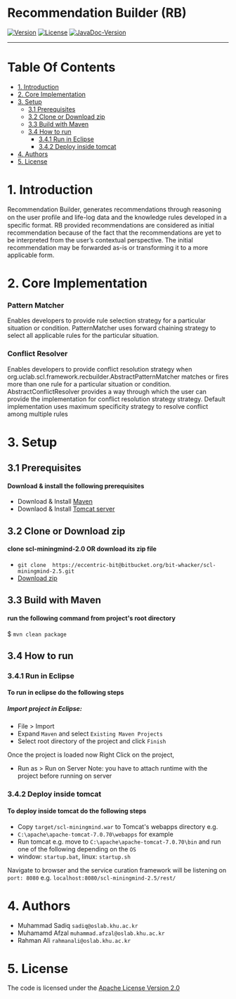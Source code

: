 # Recommendation Builder (RB)
[![Version](https://img.shields.io/badge/mining%20minds-version%202.5-green.svg)](http://www.miningminds.re.kr/english/)
[![License](https://img.shields.io/badge/Apache%20License%20-Version%202.0-yellowgreen.svg)](https://www.apache.org/licenses/LICENSE-2.0)
[![JavaDoc-Version](https://img.shields.io/badge/JavaDoc-Version%202.5-green.svg)](https://ubiquitous-computing-lab.github.io/mining-minds/doc/sl-doc/uiux-authoring-tool/JavaDoc/index.html)

--------------------------

# Table Of Contents
- [1. Introduction](#1-introduction)
- [2. Core Implementation](#2-core-implementation)
- [3. Setup](#2-setup)
  - [3.1 Prerequisites](#2.1-prerequisites)
  - [3.2 Clone or Download zip](#2.2-clone-or-download-zip)
  - [3.3 Build with Maven](#2.3-build-with-maven)
  - [3.4 How to run](#2.4-how-to-run)
    - [3.4.1 Run in Eclipse](#2.4.1-run-in-eclipse)
    - [3.4.2 Deploy inside tomcat](#2.4.2-deploy-inside-tomcat)
- [4. Authors](#4-authors)
- [5. License](#5-license)
  
# 1. Introduction
Recommendation Builder, generates recommendations through reasoning on the user proﬁle and life-log data and the knowledge rules developed in a specific format. RB provided recommendations are considered as initial recommendation because of the fact that the recommendations are yet to be interpreted from the user’s contextual perspective. The initial recommendation may be forwarded as-is or transforming it to a more applicable form.

# 2. Core Implementation
 ### Pattern Matcher
Enables developers to provide rule selection strategy for a particular situation or condition. PatternMatcher uses forward chaining strategy to select all applicable rules for the particular situation.

###  Conflict Resolver
Enables developers to provide conflict resolution strategy when org.uclab.scl.framework.recbuilder.AbstractPatternMatcher matches or fires more than one rule for a particular situation or condition. AbstractConflictResolver provides a way through which the user can provide the implementation for  conflict resolution strategy strategy. Default implementation uses maximum specificity strategy to resolve conflict among multiple rules
     
# 3. Setup
## 3.1 Prerequisites
#### Download & install the following prerequisites
- Download & Install [Maven]([https://www.apache.org/dyn/closer.cgi)
- Downlaod & Install [Tomcat server](http://tomcat.apache.org/)

## 3.2 Clone or Download zip
#### clone scl-miningmind-2.0 OR download its zip file
* `git clone  https://eccentric-bit@bitbucket.org/bit-whacker/scl-miningmind-2.5.git`
* [Download zip](https://eccentric-bit@bitbucket.org/bit-whacker/scl-miningmind-2.5.git)

## 3.3 Build with Maven
#### run the following command from project's root directory
$ `mvn clean package`

## 3.4 How to run
### 3.4.1 Run in Eclipse
#### To run in eclipse do the following steps
##### Import project in Eclipse:
* File > Import 
* Expand `Maven` and select `Existing Maven Projects` 
* Select root directory of the project and click `Finish`

Once the project is loaded now Right Click on the project, 
* Run as > Run on Server
Note: you have to attach runtime with the project before running on server

### 3.4.2 Deploy inside tomcat
#### To deploy inside tomcat do the following steps
* Copy `target/scl-miningmind.war` to Tomcat's webapps directory e.g. 
* `C:\apache\apache-tomcat-7.0.70\webapps` for example
* Run tomcat e.g. move to `C:\apache\apache-tomcat-7.0.70\bin` and run one of the following depending on the `OS`
* window: `startup.bat`, linux: `startup.sh`

Navigate to browser and the service curation framework will be listening on `port: 8080`
e.g. `localhost:8080/scl-miningmind-2.5/rest/`

# 4. Authors

- Muhammad Sadiq  `sadiq@oslab.khu.ac.kr`
- Muhamamd Afzal  `muhammad.afzal@oslab.khu.ac.kr`
- Rahman Ali `rahmanali@oslab.khu.ac.kr`

# 5. License
The code is licensed under the [Apache License Version 2.0](http://www.apache.org/licenses/LICENSE-2.0)
